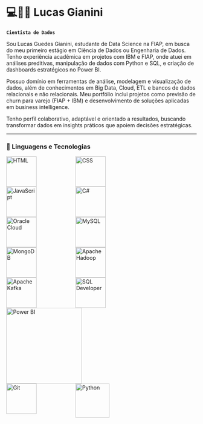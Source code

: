 # 💻👨‍💻 Lucas Gianini

**`Cientista de Dados`**

Sou Lucas Guedes Gianini, estudante de Data Science na FIAP, em busca do meu primeiro estágio em Ciência de Dados ou Engenharia de Dados. Tenho experiência acadêmica em projetos com IBM e FIAP, onde atuei em análises preditivas, manipulação de dados com Python e SQL, e criação de dashboards estratégicos no Power BI.

Possuo domínio em ferramentas de análise, modelagem e visualização de dados, além de conhecimentos em Big Data, Cloud, ETL e bancos de dados relacionais e não relacionais. Meu portfólio inclui projetos como previsão de churn para varejo (FIAP + IBM) e desenvolvimento de soluções aplicadas em business intelligence.

Tenho perfil colaborativo, adaptável e orientado a resultados, buscando transformar dados em insights práticos que apoiem decisões estratégicas.

---


### 🤖 Linguagens e Tecnologias

<p>

<img 
    align="left" 
    alt="HTML"
    title="HTML" 
    width="80px" 
    style="padding-right: 100px;" 
    src="https://cdn.jsdelivr.net/gh/devicons/devicon@latest/icons/html5/html5-original.svg" 
/>
<img 
    align="left" 
    alt="CSS" 
    title="CSS"
    width="80px" 
    style="padding-right: 100px;" 
    src="https://cdn.jsdelivr.net/gh/devicons/devicon@latest/icons/css3/css3-original.svg" 
/>
<img 
    align="left" 
    alt="JavaScript" 
    title="JavaScript"
    width="80px" 
    style="padding-right: 100px;" 
    src="https://cdn.jsdelivr.net/gh/devicons/devicon@latest/icons/javascript/javascript-original.svg" 
/>
<img 
    align="left" 
    alt="C#"
    title="C#" 
    width="80px" 
    style="padding-right: 100px;" 
    src="https://cdn.jsdelivr.net/gh/devicons/devicon@latest/icons/csharp/csharp-original.svg"
/>
<img 
    align="left" 
    alt="Oracle Cloud"
    title="Oracle Cloud" 
    width="80px" 
    style="padding-right: 100px;" 
    src="https://cdn.jsdelivr.net/gh/devicons/devicon@latest/icons/oracle/oracle-original.svg"
/>
<img 
    align="left" 
    alt="MySQL" 
    title="MySQL"
    width="80px" 
    style="padding-right: 100px;" 
    src="https://cdn.jsdelivr.net/gh/devicons/devicon@latest/icons/mysql/mysql-original-wordmark.svg"
/>
<img 
    align="left" 
    alt="MongoDB"
    title="MongoDB" 
    width="80px" 
    style="padding-right: 100px;" 
    src="https://cdn.jsdelivr.net/gh/devicons/devicon@latest/icons/mongodb/mongodb-original-wordmark.svg" 
/>
<img 
    align="left" 
    alt="Apache Hadoop" 
    title="Apache Hadoop"
    width="80px" 
    style="padding-right: 100px;" 
    src="https://cdn.jsdelivr.net/gh/devicons/devicon@latest/icons/hadoop/hadoop-original-wordmark.svg"
/>
<img 
    align="left" 
    alt="Apache Kafka" 
    title="Apache Kafka"
    width="80px" 
    style="padding-right: 100px;" 
    src="https://cdn.jsdelivr.net/gh/devicons/devicon@latest/icons/apachekafka/apachekafka-original-wordmark.svg"
/>
<img 
    align="left" 
    alt="SQL Developer" 
    title="SQL Developer"
    width="80px" 
    style="padding-right: 100px;" 
    src="https://cdn.jsdelivr.net/gh/devicons/devicon@latest/icons/sqldeveloper/sqldeveloper-original.svg" 
/>
<img 
    align="left" 
    alt="Power BI" 
    title="Power BI"
    width="200px" 
    style="padding-right: 400px;" 
    src="https://media.licdn.com/dms/image/v2/D5612AQF901-YIRNO6Q/article-cover_image-shrink_720_1280/B56ZXDgx1AGUAM-/0/1742741908320?e=2147483647&v=beta&t=UuRosrVjxDu7DuZ9h2bed98D0DeZRFnVXKHQYIksATM"
/>
<img 
    align="left" 
    alt="Git" 
    title="Git"
    width="80px" 
    style="padding-right: 100px;" 
    src="https://cdn.jsdelivr.net/gh/devicons/devicon@latest/icons/git/git-original.svg" 
/>
<img 
    align="left" 
    alt="Python" 
    title="Python"
    width="90px" 
    style="padding-right: 110px;" 
    src="https://cdn.jsdelivr.net/gh/devicons/devicon@latest/icons/python/python-original.svg" 
/>

</p>
